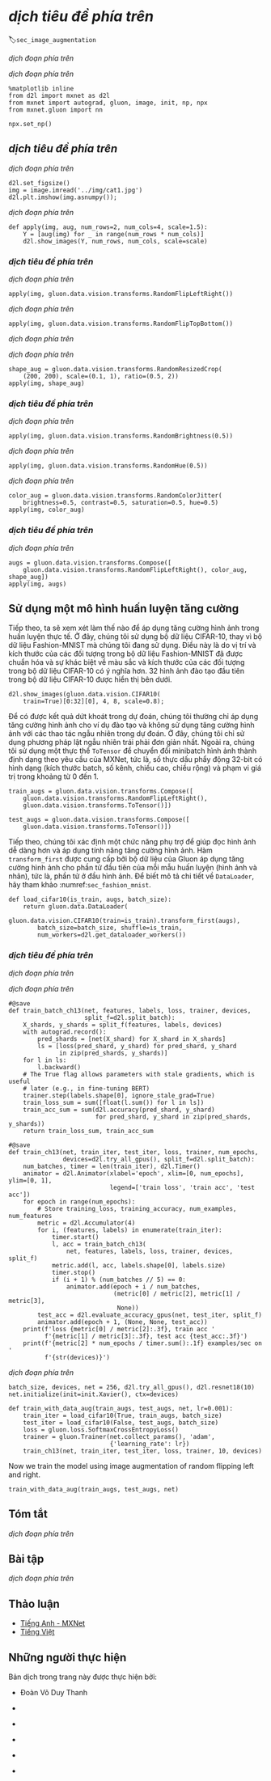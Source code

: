 <!-- ===================== Bắt đầu dịch Phần 1 ==================== -->
<!-- ========================================= REVISE PHẦN 1 - BẮT ĐẦU =================================== -->

<!--
# Image Augmentation
-->

# *dịch tiêu đề phía trên*
:label:`sec_image_augmentation`



<!--
We mentioned that large-scale datasets are prerequisites for the successful application of deep neural networks in :numref:`sec_alexnet`.
Image augmentation technology expands the scale of training datasets by making a series of random changes to the training images to produce similar, but different, training examples.
Another way to explain image augmentation is that randomly changing training examples can reduce a model's dependence on certain properties, thereby improving its capability for generalization.
For example, we can crop the images in different ways, so that the objects of interest appear in different positions, reducing the model's dependence on the position where objects appear.
We can also adjust the brightness, color, and other factors to reduce model's sensitivity to color.
It can be said that image augmentation technology contributed greatly to the success of AlexNet.
In this section, we will discuss this technology, which is widely used in computer vision.
-->

*dịch đoạn phía trên*



<!--
First, import the packages or modules required for the experiment in this section.
-->

*dịch đoạn phía trên*



```{.python .input  n=1}
%matplotlib inline
from d2l import mxnet as d2l
from mxnet import autograd, gluon, image, init, np, npx
from mxnet.gluon import nn

npx.set_np()
```


<!--
## Common Image Augmentation Method
-->

## *dịch tiêu đề phía trên*


<!--
In this experiment, we will use an image with a shape of $400\times 500$ as an example.
-->

*dịch đoạn phía trên*


```{.python .input  n=2}
d2l.set_figsize()
img = image.imread('../img/cat1.jpg')
d2l.plt.imshow(img.asnumpy());
```


<!--
Most image augmentation methods have a certain degree of randomness.
To make it easier for us to observe the effect of image augmentation, we next define the auxiliary function `apply`.
This function runs the image augmentation method `aug` multiple times on the input image `img` and shows all results.
-->

*dịch đoạn phía trên*



```{.python .input  n=3}
def apply(img, aug, num_rows=2, num_cols=4, scale=1.5):
    Y = [aug(img) for _ in range(num_rows * num_cols)]
    d2l.show_images(Y, num_rows, num_cols, scale=scale)
```

<!-- ===================== Kết thúc dịch Phần 1 ===================== -->

<!-- ===================== Bắt đầu dịch Phần 2 ===================== -->

<!--
### Flipping and Cropping
-->

### *dịch tiêu đề phía trên*


<!--
Flipping the image left and right usually does not change the category of the object.
This is one of the earliest and most widely used methods of image augmentation.
Next, we use the `transforms` module to create the `RandomFlipLeftRight` instance, which introduces a 50% chance that the image is flipped left and right.
-->

*dịch đoạn phía trên*



```{.python .input  n=4}
apply(img, gluon.data.vision.transforms.RandomFlipLeftRight())
```


<!--
Flipping up and down is not as commonly used as flipping left and right.
However, at least for this example image, flipping up and down does not hinder recognition.
Next, we create a `RandomFlipTopBottom` instance for a 50% chance of flipping the image up and down.
-->

*dịch đoạn phía trên*



```{.python .input  n=5}
apply(img, gluon.data.vision.transforms.RandomFlipTopBottom())
```


<!--
In the example image we used, the cat is in the middle of the image, but this may not be the case for all images.
In :numref:`sec_pooling`, we explained that the pooling layer can reduce the sensitivity of the convolutional layer to the target location.
In addition, we can make objects appear at different positions in the image in different proportions by randomly cropping the image.
This can also reduce the sensitivity of the model to the target position.
-->

*dịch đoạn phía trên*



<!--
In the following code, we randomly crop a region with an area of 10% to 100% of the original area, and the ratio of width to height of the region is randomly selected from between 0.5 and 2.
Then, the width and height of the region are both scaled to 200 pixels.
Unless otherwise stated, the random number between $a$ and $b$ in this section refers to a continuous value obtained by uniform sampling in the interval $[a, b]$.
-->

*dịch đoạn phía trên*



```{.python .input  n=6}
shape_aug = gluon.data.vision.transforms.RandomResizedCrop(
    (200, 200), scale=(0.1, 1), ratio=(0.5, 2))
apply(img, shape_aug)
```

<!-- ===================== Kết thúc dịch Phần 2 ===================== -->

<!-- ===================== Bắt đầu dịch Phần 3 ===================== -->

<!--
### Changing the Color
-->

### *dịch tiêu đề phía trên*


<!--
Another augmentation method is changing colors.
We can change four aspects of the image color: brightness, contrast, saturation, and hue.
In the example below, we randomly change the brightness of the image to a value between 50% ($1-0.5$) and 150% ($1+0.5$) of the original image.
-->

*dịch đoạn phía trên*



```{.python .input  n=7}
apply(img, gluon.data.vision.transforms.RandomBrightness(0.5))
```


<!--
Similarly, we can randomly change the hue of the image.
-->

*dịch đoạn phía trên*


```{.python .input  n=8}
apply(img, gluon.data.vision.transforms.RandomHue(0.5))
```


<!--
We can also create a `RandomColorJitter` instance and set how to randomly change the `brightness`, `contrast`, `saturation`, and `hue` of the image at the same time.
-->

*dịch đoạn phía trên*



```{.python .input  n=9}
color_aug = gluon.data.vision.transforms.RandomColorJitter(
    brightness=0.5, contrast=0.5, saturation=0.5, hue=0.5)
apply(img, color_aug)
```


<!--
### Overlying Multiple Image Augmentation Methods
-->

### *dịch tiêu đề phía trên*


<!--
In practice, we will overlay multiple image augmentation methods.
We can overlay the different image augmentation methods defined above and apply them to each image by using a `Compose` instance.
-->

*dịch đoạn phía trên*



```{.python .input  n=10}
augs = gluon.data.vision.transforms.Compose([
    gluon.data.vision.transforms.RandomFlipLeftRight(), color_aug, shape_aug])
apply(img, augs)
```

<!-- ===================== Kết thúc dịch Phần 3 ===================== -->

<!-- ===================== Bắt đầu dịch Phần 4 ===================== -->

<!-- ========================================= REVISE PHẦN 1 - KẾT THÚC ===================================-->

<!-- ========================================= REVISE PHẦN 2 - BẮT ĐẦU ===================================-->

<!--
## Using an Image Augmentation Training Model
-->

## Sử dụng một mô hình huấn luyện tăng cường 


<!--
Next, we will look at how to apply image augmentation in actual training.
Here, we use the CIFAR-10 dataset, instead of the Fashion-MNIST dataset we have been using.
This is because the position and size of the objects in the Fashion-MNIST dataset have been normalized, and the differences in color and size of the objects in CIFAR-10 dataset are more significant.
The first 32 training images in the CIFAR-10 dataset are shown below.
-->

Tiếp theo, ta sẽ xem xét làm thế nào để áp dụng tăng cường hình ảnh trong huấn luyện thực tế.
Ở đây, chúng tôi sử dụng bộ dữ liệu CIFAR-10, thay vì bộ dữ liệu Fashion-MNIST mà chúng tôi đang sử dụng.
Điều này là do vị trí và kích thước của các đối tượng trong bộ dữ liệu Fashion-MNIST đã được chuẩn hóa và sự khác biệt về màu sắc và kích thước của các đối tượng trong bộ dữ liệu CIFAR-10 có ý nghĩa hơn.
32 hình ảnh đào tạo đầu tiên trong bộ dữ liệu CIFAR-10 được hiển thị bên dưới.



```{.python .input  n=11}
d2l.show_images(gluon.data.vision.CIFAR10(
    train=True)[0:32][0], 4, 8, scale=0.8);
```


<!--
In order to obtain definitive results during prediction, we usually only apply image augmentation to the training example, and do not use image augmentation with random operations during prediction.
Here, we only use the simplest random left-right flipping method.
In addition, we use a `ToTensor` instance to convert minibatch images into the format required by MXNet, 
i.e., 32-bit floating point numbers with the shape of (batch size, number of channels, height, width) and value range between 0 and 1.
-->

Để có được kết quả dứt khoát trong dự đoán, chúng tôi thường chỉ áp dụng tăng cường hình ảnh cho ví dụ đào tạo và không sử dụng tăng cường hình ảnh với các thao tác ngẫu nhiên trong dự đoán.
Ở đây, chúng tôi chỉ sử dụng phương pháp lật ngẫu nhiên trái phải đơn giản nhất.
Ngoài ra, chúng tôi sử dụng một thực thể `ToTensor` để chuyển đổi minibatch hình ảnh thành định dạng theo yêu cầu của MXNet,
tức là, số thực dấu phẩy động 32-bit có hình dạng (kích thước batch, số kênh, chiều cao, chiều rộng) và phạm vi giá trị trong khoảng từ 0 đến 1.



```{.python .input  n=12}
train_augs = gluon.data.vision.transforms.Compose([
    gluon.data.vision.transforms.RandomFlipLeftRight(),
    gluon.data.vision.transforms.ToTensor()])

test_augs = gluon.data.vision.transforms.Compose([
    gluon.data.vision.transforms.ToTensor()])
```


<!--
Next, we define an auxiliary function to make it easier to read the image and apply image augmentation.
The `transform_first` function provided by Gluon's dataset applies image augmentation to the first element of each training example (image and label), i.e., the element at the top of the image.
For detailed descriptions of `DataLoader`, refer to :numref:`sec_fashion_mnist`.
-->

Tiếp theo, chúng tôi xác định một chức năng phụ trợ để giúp đọc hình ảnh dễ dàng hơn và áp dụng tính năng tăng cường hình ảnh.
Hàm `transform_first` được cung cấp bởi bộ dữ liệu của Gluon áp dụng tăng cường hình ảnh cho phần tử đầu tiên của mỗi mẫu huấn luyện (hình ảnh và nhãn), tức là, phần tử ở đầu hình ảnh.
Để biết mô tả chi tiết về `DataLoader`, hãy tham khảo :numref:`sec_fashion_mnist`.



```{.python .input  n=13}
def load_cifar10(is_train, augs, batch_size):
    return gluon.data.DataLoader(
        gluon.data.vision.CIFAR10(train=is_train).transform_first(augs),
        batch_size=batch_size, shuffle=is_train,
        num_workers=d2l.get_dataloader_workers())
```

<!-- ===================== Kết thúc dịch Phần 4 ===================== -->

<!-- ===================== Bắt đầu dịch Phần 5 ===================== -->

<!--
### Using a Multi-GPU Training Model
-->

### *dịch tiêu đề phía trên*


<!--
We train the ResNet-18 model described in :numref:`sec_resnet` on the
CIFAR-10 dataset. We will also apply the methods described in
:numref:`sec_multi_gpu_concise` and use a multi-GPU training model.
-->

*dịch đoạn phía trên*


<!--
Next, we define the training function to train and evaluate the model using multiple GPUs.
-->

*dịch đoạn phía trên*


```{.python .input  n=14}
#@save
def train_batch_ch13(net, features, labels, loss, trainer, devices,
                     split_f=d2l.split_batch):
    X_shards, y_shards = split_f(features, labels, devices)
    with autograd.record():
        pred_shards = [net(X_shard) for X_shard in X_shards]
        ls = [loss(pred_shard, y_shard) for pred_shard, y_shard
              in zip(pred_shards, y_shards)]
    for l in ls:
        l.backward()
    # The True flag allows parameters with stale gradients, which is useful
    # later (e.g., in fine-tuning BERT)
    trainer.step(labels.shape[0], ignore_stale_grad=True)
    train_loss_sum = sum([float(l.sum()) for l in ls])
    train_acc_sum = sum(d2l.accuracy(pred_shard, y_shard)
                        for pred_shard, y_shard in zip(pred_shards, y_shards))
    return train_loss_sum, train_acc_sum
```

```{.python .input  n=16}
#@save
def train_ch13(net, train_iter, test_iter, loss, trainer, num_epochs,
               devices=d2l.try_all_gpus(), split_f=d2l.split_batch):
    num_batches, timer = len(train_iter), d2l.Timer()
    animator = d2l.Animator(xlabel='epoch', xlim=[0, num_epochs], ylim=[0, 1],
                            legend=['train loss', 'train acc', 'test acc'])
    for epoch in range(num_epochs):
        # Store training_loss, training_accuracy, num_examples, num_features
        metric = d2l.Accumulator(4)
        for i, (features, labels) in enumerate(train_iter):
            timer.start()
            l, acc = train_batch_ch13(
                net, features, labels, loss, trainer, devices, split_f)
            metric.add(l, acc, labels.shape[0], labels.size)
            timer.stop()
            if (i + 1) % (num_batches // 5) == 0:
                animator.add(epoch + i / num_batches,
                             (metric[0] / metric[2], metric[1] / metric[3],
                              None))
        test_acc = d2l.evaluate_accuracy_gpus(net, test_iter, split_f)
        animator.add(epoch + 1, (None, None, test_acc))
    print(f'loss {metric[0] / metric[2]:.3f}, train acc '
          f'{metric[1] / metric[3]:.3f}, test acc {test_acc:.3f}')
    print(f'{metric[2] * num_epochs / timer.sum():.1f} examples/sec on '
          f'{str(devices)}')
```




<!--
Now, we can define the `train_with_data_aug` function to use image augmentation to train the model.
This function obtains all available GPUs and uses Adam as the optimization algorithm for training.
It then applies image augmentation to the training dataset, and finally calls the `train` function just defined to train and evaluate the model.
-->

*dịch đoạn phía trên*



```{.python .input  n=18}
batch_size, devices, net = 256, d2l.try_all_gpus(), d2l.resnet18(10)
net.initialize(init=init.Xavier(), ctx=devices)

def train_with_data_aug(train_augs, test_augs, net, lr=0.001):
    train_iter = load_cifar10(True, train_augs, batch_size)
    test_iter = load_cifar10(False, test_augs, batch_size)
    loss = gluon.loss.SoftmaxCrossEntropyLoss()
    trainer = gluon.Trainer(net.collect_params(), 'adam',
                            {'learning_rate': lr})
    train_ch13(net, train_iter, test_iter, loss, trainer, 10, devices)
```

Now we train the model using image augmentation of random flipping left and right.

```{.python .input  n=19}
train_with_data_aug(train_augs, test_augs, net)
```



## Tóm tắt

<!--
* Image augmentation generates random images based on existing training data to cope with overfitting.
* In order to obtain definitive results during prediction, we usually only apply image augmentation to the training example, and do not use image augmentation with random operations during prediction.
* We can obtain classes related to image augmentation from Gluon's `transforms` module.
-->

*dịch đoạn phía trên*


## Bài tập

<!--
1. Train the model without using image augmentation: `train_with_data_aug(no_aug, no_aug)`.
Compare training and testing accuracy when using and not using image augmentation.
Can this comparative experiment support the argument that image augmentation can mitigate overfitting? Why?
2. Add different image augmentation methods in model training based on the CIFAR-10 dataset. Observe the implementation results.
3. With reference to the MXNet documentation, what other image augmentation methods are provided in Gluon's `transforms` module?
-->

*dịch đoạn phía trên*

<!-- ===================== Kết thúc dịch Phần 5 ===================== -->
<!-- ========================================= REVISE PHẦN 2 - KẾT THÚC ===================================-->


## Thảo luận
* [Tiếng Anh - MXNet](https://discuss.d2l.ai/t/367)
* [Tiếng Việt](https://forum.machinelearningcoban.com/c/d2l)


## Những người thực hiện
Bản dịch trong trang này được thực hiện bởi:
<!--
Tác giả của mỗi Pull Request điền tên mình và tên những người review mà bạn thấy
hữu ích vào từng phần tương ứng. Mỗi dòng một tên, bắt đầu bằng dấu `*`.

Tên đầy đủ của các reviewer có thể được tìm thấy tại https://github.com/aivivn/d2l-vn/blob/master/docs/contributors_info.md
-->

* Đoàn Võ Duy Thanh
<!-- Phần 1 -->
* 

<!-- Phần 2 -->
* 

<!-- Phần 3 -->
* 

<!-- Phần 4 -->
* 

<!-- Phần 5 -->
* 


